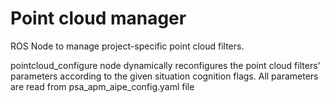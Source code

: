 # Point cloud manager

ROS Node to manage project-specific point cloud filters. 

pointcloud_configure node dynamically reconfigures the point cloud filters' parameters according to the given situation cognition flags. All parameters are read from psa_apm_aipe_config.yaml file
         

